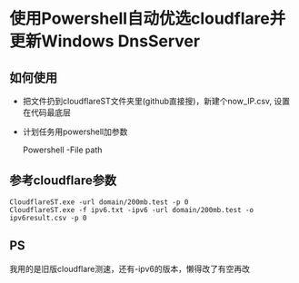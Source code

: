 # 使用Powershell自动优选cloudflare并更新Windows DnsServer

## 如何使用

+ 把文件扔到cloudflareST文件夹里(github直接搜)，新建个now_IP.csv, 设置在代码最底层  
+ 计划任务用powershell加参数

    Powershell -File path

## 参考cloudflare参数

    CloudflareST.exe -url domain/200mb.test -p 0
    CloudflareST.exe -f ipv6.txt -ipv6 -url domain/200mb.test -o ipv6result.csv -p 0

## PS

我用的是旧版cloudflare测速，还有-ipv6的版本，懒得改了有空再改
